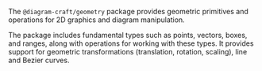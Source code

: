 The `@diagram-craft/geometry` package provides geometric
primitives and operations for 2D graphics and diagram manipulation.

The package includes fundamental types such as points, vectors, boxes, and ranges,
along with operations for working with these types. It provides support for geometric
transformations (translation, rotation, scaling), line and Bezier curves.